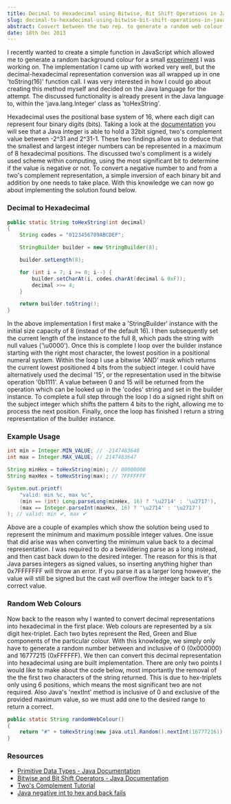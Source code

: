 ```yaml
---
title: Decimal to Hexadecimal using Bitwise, Bit Shift Operations in Java
slug: decimal-to-hexadecimal-using-bitwise-bit-shift-operations-in-java
abstract: Convert between the two rep. to generate a random web colour.
date: 18th Dec 2013
---
```


I recently wanted to create a simple function in JavaScript which allowed me to generate a random background colour for a small [experiment](http://workshop.eddmann.com/copacabana/) I was working on.
The implementation I came up with worked very well, but the decimal-hexadecimal representation conversion was all wrapped up in one 'toString(16)' function call.
I was very interested in how I could go about creating this method myself and decided on the Java language for the attempt.
The discussed functionality is already present in the Java language to, within the 'java.lang.Integer' class as 'toHexString'.

Hexadecimal uses the positional base system of 16, where each digit can represent four binary digits (bits).
Taking a look at the [documentation](http://docs.oracle.com/javase/tutorial/java/nutsandbolts/datatypes.html) you will see that a Java integer is able to hold a 32bit signed, two's complement value between -2^31 and 2^31-1.
These two findings allow us to deduce that the smallest and largest integer numbers can be represented in a maximum of 8 hexadecimal positions.
The discussed two's compliment is a widely used scheme within computing, using the most significant bit to determine if the value is negative or not.
To convert a negative number to and from a two's complement representation, a simple inversion of each binary bit and addition by one needs to take place.
With this knowledge we can now go about implementing the solution found below.

### Decimal to Hexadecimal

~~~ .java
public static String toHexString(int decimal)
{
    String codes = "0123456789ABCDEF";

    StringBuilder builder = new StringBuilder(8);

    builder.setLength(8);

    for (int i = 7; i >= 0; i--) {
        builder.setCharAt(i, codes.charAt(decimal & 0xF));
        decimal >>= 4;
    }

    return builder.toString();
}
~~~

In the above implementation I first make a 'StringBuilder' instance with the initial size capacity of 8 (instead of the default 16).
I then subsequently set the current length of the instance to the full 8, which pads the string with null values ('\u0000').
Once this is complete I loop over the builder instance starting with the right most character, the lowest position in a positional numeral system.
Within the loop I use a bitwise 'AND' mask which returns the current lowest positioned 4 bits from the subject integer.
I could have alternatively used the decimal '15', or the representation used in the bitwise operation '0b1111'.
A value between 0 and 15 will be returned from the operation which can be looked up in the 'codes' string and set in the builder instance.
To complete a full step through the loop I do a signed right shift on the subject integer which shifts the pattern 4 bits to the right, allowing me to process the next position.
Finally, once the loop has finished I return a string representation of the builder instance.

### Example Usage

~~~ .java
int min = Integer.MIN_VALUE; // -2147483648
int max = Integer.MAX_VALUE; // 2147483647

String minHex = toHexString(min); // 80000000
String maxHex = toHexString(max); // 7FFFFFFF

System.out.printf(
    "valid: min %c, max %c",
    (min == (int) Long.parseLong(minHex, 16) ? '\u2714' : '\u2717'),
    (max == Integer.parseInt(maxHex, 16) ? '\u2714' : '\u2717')
); // valid: min ✔, max ✔
~~~

Above are a couple of examples which show the solution being used to represent the minimum and maximum possible integer values.
One issue that did arise was when converting the minimum value back to a decimal representation.
I was required to do a bewildering parse as a long instead, and then cast back down to the desired integer.
The reason for this is that Java parses integers as signed values, so inserting anything higher than 0x7FFFFFFF will throw an error.
If you parse it as a larger long however, the value will still be signed but the cast will overflow the integer back to it's correct value.

### Random Web Colours

Now back to the reason why I wanted to convert decimal representations into hexadecimal in the first place.
Web colours are represented by a six digit hex-triplet.
Each two bytes represent the Red, Green and Blue components of the particular colour.
With this knowledge, we simply only have to generate a random number between and inclusive of 0 (0x000000) and 16777215 (0xFFFFFF).
We then can convert this decimal representation into hexadecimal using are built implementation.
There are only two points I would like to make about the code below, most importantly the removal of the the first two characters of the string returned.
This is due to hex-triplets only using 6 positions, which means the most significant two are not required.
Also Java's 'nextInt' method is inclusive of 0 and exclusive of the provided maximum value, so we must add one to the desired range to return a correct.

~~~ .java
public static String randomWebColour()
{
    return "#" + toHexString(new java.util.Random().nextInt(16777216)).substring(2);
}
~~~

### Resources

- [Primitive Data Types - Java Documentation](http://docs.oracle.com/javase/tutorial/java/nutsandbolts/datatypes.html)
- [Bitwise and Bit Shift Operators - Java Documentation](http://docs.oracle.com/javase/tutorial/java/nutsandbolts/op3.html)
- [Two's Complement Tutorial](http://www.cs.cornell.edu/~tomf/notes/cps104/twoscomp.html)
- [Java negative int to hex and back fails](http://stackoverflow.com/questions/845230/java-negative-int-to-hex-and-back-fails)